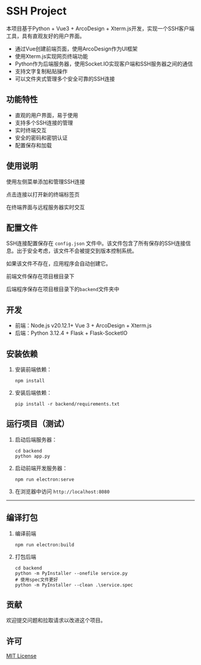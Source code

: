 # SSH Project

本项目基于Python + Vue3 + ArcoDesign + Xterm.js开发，实现一个SSH客户端工具，具有直观友好的用户界面。

- 通过Vue创建前端页面，使用ArcoDesign作为UI框架
- 使用Xterm.js实现网页终端功能
- Python作为后端服务器，使用Socket.IO实现客户端和SSH服务器之间的通信
- 支持文字复制粘贴操作
- 可以文件夹式管理多个安全可靠的SSH连接

## 功能特性

- 直观的用户界面，易于使用
- 支持多个SSH连接的管理
- 实时终端交互
- 安全的密码和密钥认证
- 配置保存和加载

## 使用说明

使用左侧菜单添加和管理SSH连接

点击连接以打开新的终端标签页

在终端界面与远程服务器实时交互

## 配置文件

SSH连接配置保存在 `config.json` 文件中。该文件包含了所有保存的SSH连接信息。出于安全考虑，该文件不会被提交到版本控制系统。

如果该文件不存在，应用程序会自动创建它。

前端文件保存在项目根目录下

后端程序保存在项目根目录下的`backend`文件夹中

## 开发

- 前端：Node.js v20.12.1+ Vue 3 + ArcoDesign + Xterm.js
- 后端：Python 3.12.4 + Flask + Flask-SocketIO

## 安装依赖

1. 安装前端依赖：
   ```
   npm install
   ```

2. 安装后端依赖：
   ```
   pip install -r backend/requirements.txt
   ```

## 运行项目（测试）

1. 启动后端服务器：
   ```
   cd backend
   python app.py
   ```

2. 启动前端开发服务器：
   ```
   npm run electron:serve
   ```

4. 在浏览器中访问 `http://localhost:8080`

---

## 编译打包

1. 编译前端
   ```
   npm run electron:build
   ```

2. 打包后端
   ```
   cd backend
   python -m PyInstaller --onefile service.py
   # 使用spec文件更好
   python -m PyInstaller --clean .\service.spec
   ```

## 贡献

欢迎提交问题和拉取请求以改进这个项目。

## 许可

[MIT License](LICENSE)

